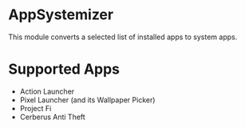# AppSystemizer
This module converts a selected list of installed apps to system apps.

# Supported Apps
* Action Launcher
* Pixel Launcher (and its Wallpaper Picker)
* Project Fi
* Cerberus Anti Theft
